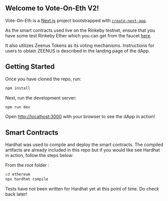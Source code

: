 ## Welcome to Vote-On-Eth V2!

Vote-On-Eth is a [Next.js](https://nextjs.org/) project bootstrapped with [`create-next-app`](https://github.com/vercel/next.js/tree/canary/packages/create-next-app).

As the smart contracts used live on the Rinkeby testnet, ensure that you have some test Rinkeby Ether which you can get from the faucet [here](https://faucet.rinkeby.io/).

It also utilizes Zeenus Tokens as its voting mechanisms. Instructions for users to obtain ZEENUS is described in the landing page of the dApp.

## Getting Started

Once you have cloned the repo, run:

```bash
npm install
```

Next, run the development server:

```bash
npm run dev
```

Open [http://localhost:3000](http://localhost:3000) with your browser to see the dApp in action!

## Smart Contracts

Hardhat was used to compile and deploy the smart contracts. The compiled artifacts are already included in this repo but if you would like see Hardhat in action, follow the steps below:

From the root folder :

```bash
cd ethereum
npx hardhat compile
```

Tests have not been written for Hardhat yet at this point of time. Do check back later!
